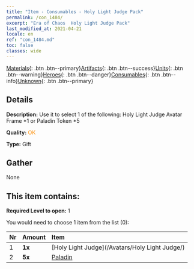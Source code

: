 ```yaml
---
title: "Item - Consumables - Holy Light Judge Pack"
permalink: /con_1484/
excerpt: "Era of Chaos  Holy Light Judge Pack"
last_modified_at: 2021-04-21
locale: en
ref: "con_1484.md"
toc: false
classes: wide
---
```

 [Materials](/Items/){: .btn .btn--primary}[Artifacts](/Items/Artifacts/){: .btn .btn--success}[Units](/Items/Units/){: .btn .btn--warning}[Heroes](/Items/Heroes/){: .btn .btn--danger}[Consumables](/Items/Consumables/){: .btn .btn--info}[Unknown](/Items/Unknown/){: .btn .btn--primary}

## Details
 **Description:** Use it to select 1 of the following: Holy Light Judge Avatar Frame *1 or Paladin Token *5

 **Quality:** <span style="color: #FF8C00">OK</span>

 **Type:** Gift

## Gather

  None

## This item contains:

 **Required Level to open:** 1

 You would need to choose 1 item from the list (0):

  | Nr | Amount |     Item    |
  |:---|:-------|:------------|
  | 1 |  **1x** | [Holy Light Judge](/Avatars/Holy Light Judge/) |  | 
  | 2 |  **5x** | [Paladin](/Items/unt_197/) |  | 
